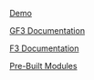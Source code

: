 [Demo](https://git.grumpycrouton.com/gf3)

[GF3 Documentation](https://github.com/Grump-Free-Framework/GF3/wiki)

[F3 Documentation](https://fatfreeframework.com/3.8/api-reference)

[Pre-Built Modules](https://github.com/Grump-Free-Framework)
